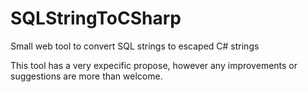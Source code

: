 SQLStringToCSharp
=================

Small web tool to convert SQL strings to escaped C# strings


This tool has a very expecific propose, however any improvements or suggestions are more than welcome.
